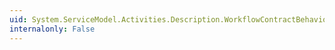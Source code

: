```yaml
---
uid: System.ServiceModel.Activities.Description.WorkflowContractBehaviorAttribute.Validate(System.ServiceModel.Description.ContractDescription,System.ServiceModel.Description.ServiceEndpoint)
internalonly: False
---
```

